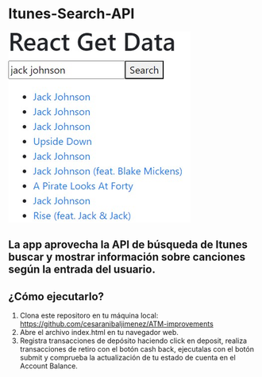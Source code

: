 # Itunes-Search-API
![ItunesAPI](https://github.com/cesaranibaljimenez/Itunes-Search-API/blob/main/ItunesAPI.jpg)
## La app aprovecha la API de búsqueda de Itunes buscar y mostrar información sobre canciones según la entrada del usuario.

## ¿Cómo ejecutarlo?
  1. Clona este repositoro en tu máquina local: https://github.com/cesaranibaljimenez/ATM-improvements
  2. Abre el archivo index.html en tu navegador web.
  3. Registra transacciones de depósito haciendo click en deposit, realiza transacciones de retiro con el botón cash back, ejecutalas con el botón submit y comprueba 
     la actualización de tu estado de cuenta en el Account Balance. 

